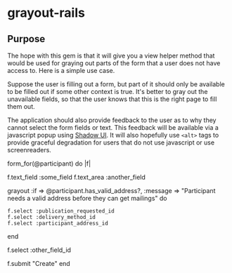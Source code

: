 # grayout-rails

## Purpose

The hope with this gem is that it will give you a view helper method that would be used for
graying out parts of the form that a user does not have access to.  Here is a simple
use case.

Suppose the user is filling out a form, but part of it should only be available to
be filled out if some other context is true.  It's better to gray out the unavailable
fields, so that the user knows that this is the right page to fill them out.

The application should also provide feedback to the user as to why they cannot select
the form fields or text.  This feedback will be available via a javascript popup using
[Shadow UI](http://amsul.ca/shadow-ui/).  It will also hopefully use `<alt>` tags to
provide graceful degradation for users that do not use javascript or use screenreaders.

form_for(@participant) do |f|
  
  f.text_field :some_field
  f.text_area :another_field

  grayout :if => @participant.has_valid_address?,
          :message => "Participant needs a valid address before they can get mailings" do

    f.select :publication_requested_id
    f.select :delivery_method_id
    f.select :participant_address_id
  end

  f.select :other_field_id

  f.submit "Create"
end

